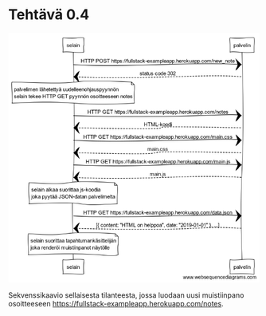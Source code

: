 # Tehtävä 0.4

![Sekvenssikaavio](https://github.com/SIholin/SannaFullStack/blob/master/vko0/images/pic0.4.png)

Sekvenssikaavio sellaisesta tilanteesta, jossa luodaan uusi muistiinpano osoitteeseen https://fullstack-exampleapp.herokuapp.com/notes.
